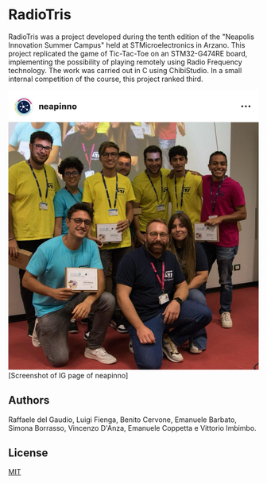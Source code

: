 # RadioTris
RadioTris was a project developed during the tenth edition of the "Neapolis Innovation Summer Campus" held at STMicroelectronics in Arzano. This project replicated the game of Tic-Tac-Toe on an STM32-G474RE board, implementing the possibility of playing remotely using Radio Frequency technology. The work was carried out in C using ChibiStudio. In a small internal competition of the course, this project ranked third.

![alt text](https://github.com/luigifienga18/RadioTris/blob/main/Image.jpeg?raw=true)
[Screenshot of IG page of neapinno]

## Authors

Raffaele del Gaudio, Luigi Fienga, Benito Cervone, Emanuele Barbato, Simona Borrasso, Vincenzo D'Anza, Emanuele Coppetta e Vittorio Imbimbo.

## License

[MIT](https://choosealicense.com/licenses/mit/)